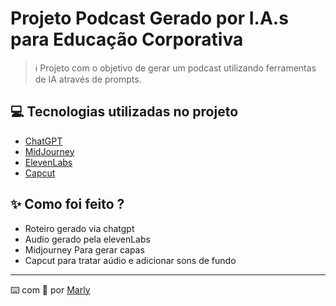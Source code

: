 # Projeto Podcast Gerado por I.A.s para Educação Corporativa

 > ℹ️ Projeto com o objetivo de gerar um podcast utilizando ferramentas de IA através de prompts.

## 💻 Tecnologias utilizadas no projeto

- [ChatGPT](https://chat.openai.com/) 
- [MidJourney](https://www.midjourney.com/app/)
- [ElevenLabs](https://beta.elevenlabs.io/)
- [Capcut](https://www.capcut.com/pt-br/)

## ✨ Como foi feito ?

- Roteiro gerado via chatgpt
- Audio gerado pela elevenLabs
- Midjourney Para gerar capas
- Capcut para tratar aúdio e adicionar sons de fundo

---

⌨️ com 💜 por [Marly](https://github.com/marly090880)
